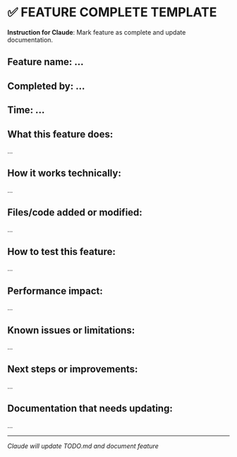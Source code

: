 # ✅ FEATURE COMPLETE TEMPLATE

**Instruction for Claude**: Mark feature as complete and update documentation.

## Feature name: ...
## Completed by: ...
## Time: ...

## What this feature does:
...

## How it works technically:
...

## Files/code added or modified:
...

## How to test this feature:
...

## Performance impact:
...

## Known issues or limitations:
...

## Next steps or improvements:
...

## Documentation that needs updating:
...

---
*Claude will update TODO.md and document feature*